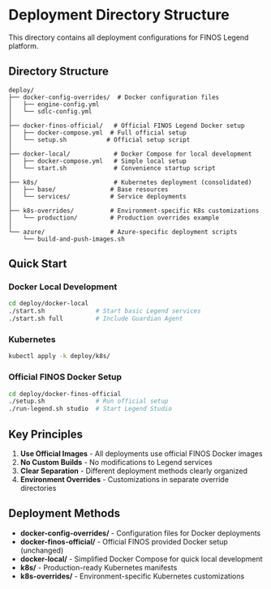 # Deployment Directory Structure

This directory contains all deployment configurations for FINOS Legend platform.

## Directory Structure

```
deploy/
├── docker-config-overrides/  # Docker configuration files
│   ├── engine-config.yml
│   └── sdlc-config.yml
│
├── docker-finos-official/   # Official FINOS Legend Docker setup
│   ├── docker-compose.yml  # Full official setup
│   └── setup.sh           # Official setup script
│
├── docker-local/            # Docker Compose for local development
│   ├── docker-compose.yml   # Simple local setup
│   └── start.sh             # Convenience startup script
│
├── k8s/                     # Kubernetes deployment (consolidated)
│   ├── base/               # Base resources
│   └── services/           # Service deployments
│
├── k8s-overrides/          # Environment-specific K8s customizations
│   └── production/         # Production overrides example
│
└── azure/                  # Azure-specific deployment scripts
    └── build-and-push-images.sh
```

## Quick Start

### Docker Local Development
```bash
cd deploy/docker-local
./start.sh              # Start basic Legend services
./start.sh full         # Include Guardian Agent
```

### Kubernetes
```bash
kubectl apply -k deploy/k8s/
```

### Official FINOS Docker Setup
```bash
cd deploy/docker-finos-official
./setup.sh              # Run official setup
./run-legend.sh studio  # Start Legend Studio
```

## Key Principles

1. **Use Official Images** - All deployments use official FINOS Docker images
2. **No Custom Builds** - No modifications to Legend services
3. **Clear Separation** - Different deployment methods clearly organized
4. **Environment Overrides** - Customizations in separate override directories

## Deployment Methods

- **docker-config-overrides/** - Configuration files for Docker deployments
- **docker-finos-official/** - Official FINOS provided Docker setup (unchanged)
- **docker-local/** - Simplified Docker Compose for quick local development
- **k8s/** - Production-ready Kubernetes manifests
- **k8s-overrides/** - Environment-specific Kubernetes customizations